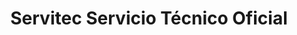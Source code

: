 ---
title: "Servitec Servicio Técnico Oficial"
url: /santiago-de-compostela/servitec-servicio-tecnico-oficial/
shop: aparato
---